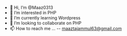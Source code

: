 - 👋 Hi, I’m @Maaz0313
- 👀 I’m interested in PHP
- 🌱 I’m currently learning Wordpress
- 💞️ I’m looking to collaborate on PHP
- 📫 How to reach me ...
-- maaztajammul63@gmail.com
<!---
Maaz0313/Maaz0313 is a ✨ special ✨ repository because its `README.md` (this file) appears on your GitHub profile.
You can click the Preview link to take a look at your changes.
--->
